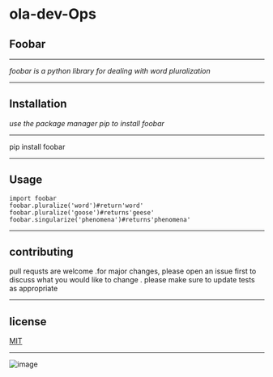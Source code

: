 # ola-dev-Ops
**Foobar**
--
***
*foobar is a python library for dealing with word pluralization*
***
**Installation**
-
*use the package manager pip to install foobar*
***
pip install foobar
***
**Usage**
--
```
import foobar
foobar.pluralize('word')#return'word'
foobar.pluralize('goose')#returns'geese'
foobar.singularize('phenomena')#returns'phenomena'
```
***
**contributing**
-
 pull requsts are welcome .for major changes, please open an issue first to discuss what you would like to change 
 .
 please make sure to update tests as appropriate
 ***
 **license**
 -
 [MIT](https://www.mit.edu/)
 
 
***

![image](https://ps.w.org/foobar-notifications-lite/assets/banner-772x250.png?rev=2384901)
